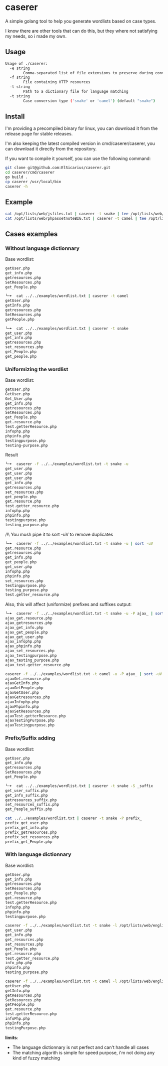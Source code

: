# caserer

A simple golang tool to help you generate wordlists based on case types.

I know there are other tools that can do this, but they where not satisfying my needs, so i made my own.


## Usage
```bash
Usage of ./caserer:
  -e string
        Comma-separated list of file extensions to preserve during conversion (default "php,js,jsp,do,aspx")
  -f string
        File containing HTTP resources
  -l string
        Path to a dictionary file for language matching
  -t string
        Case conversion type ('snake' or 'camel') (default "snake")

```

## Install

I'm providing a precompiled binary for linux, you can download it from the release page for stable releases.

I'm also keeping the latest compiled version in cmd/caserer/caserer, you can download it directly from the repository.


If you want to compile it yourself, you can use the following command:
```bash
git clone git@github.com:ElSicarius/caserer.git
cd caserer/cmd/caserer
go build .
cp caserer /usr/local/bin
caserer -h
```

## Example
```bash
cat /opt/lists/web/jsfiles.txt | caserer -t snake | tee /opt/lists/web/jsfilesSnake.txt
cat /opt/lists/web/phpassetnoteBIG.txt | caserer -t camel | tee /opt/lists/web/phpassetnoteBIGCamel.php
```

## Cases examples
### Without language dictionnary
Base wordlist:
```bash
getUser.php
get_info.php
getresources.php
SetResources.php
get_People.php
```

```bash
╰─➤  cat ../../examples/wordlist.txt | caserer -t camel
getUser.php
getInfo.php
getresources.php
SetResources.php
getPeople.php
```

```bash
╰─➤  cat ../../examples/wordlist.txt | caserer -t snake
get_user.php
get_info.php
getresources.php
set_resources.php
get_People.php
get_people.php
```
### Uniformizing the wordlist
Base wordlist:
```bash
getUser.php
GetUser.php
Get_User.php
get_info.php
getresources.php
SetResources.php
get_People.php
get.resource.php
test.getterResource.php
infophp.php
phpinfo.php
testingpurpose.php
testing-purpose.php
```
Result 
```bash
╰─➤  caserer -f ../../examples/wordlist.txt -t snake -u                                    
get_user.php
get_user.php
get_user.php
get_info.php
getresources.php
set_resources.php
get_people.php
get.resource.php
test.getter_resource.php
infophp.php
phpinfo.php
testingpurpose.php
testing_purpose.php
```
/!\ You mush pipe it to sort -uV to remove duplicates

```bash
╰─➤  caserer -f ../../examples/wordlist.txt -t snake -u | sort -uV
get.resource.php
getresources.php
get_info.php
get_people.php
get_user.php
infophp.php
phpinfo.php
set_resources.php
testingpurpose.php
testing_purpose.php
test.getter_resource.php
```

Also, this will affect (uniformize) prefixes and suffixes output:
```bash
╰─➤  caserer -f ../../examples/wordlist.txt -t snake -u -P ajax_ | sort -uV
ajax_get.resource.php
ajax_getresources.php
ajax_get_info.php
ajax_get_people.php
ajax_get_user.php
ajax_infophp.php
ajax_phpinfo.php
ajax_set_resources.php
ajax_testingpurpose.php
ajax_testing_purpose.php
ajax_test.getter_resource.php
```

```bash
caserer -f ../../examples/wordlist.txt -t camel -u -P ajax_ | sort -uV
ajaxGet.resource.php
ajaxGetInfo.php
ajaxGetPeople.php
ajaxGetUser.php
ajaxGetresources.php
ajaxInfophp.php
ajaxPhpinfo.php
ajaxSetResources.php
ajaxTest.getterResource.php
ajaxTestingPurpose.php
ajaxTestingpurpose.php
```


### Prefix/Suffix adding

Base wordlist:
```bash
getUser.php
get_info.php
getresources.php
SetResources.php
get_People.php
```
```bash
╰─➤  cat ../../examples/wordlist.txt | caserer -t snake -S _suffix                     
get_user_suffix.php
get_info_suffix.php
getresources_suffix.php
set_resources_suffix.php
get_People_suffix.php
```

```bash
cat ../../examples/wordlist.txt | caserer -t snake -P prefix_
prefix_get_user.php
prefix_get_info.php
prefix_getresources.php
prefix_set_resources.php
prefix_get_People.php
```

### With language dictionnary

Base wordlist:
```bash
getUser.php
get_info.php
getresources.php
SetResources.php
get_People.php
get.resource.php
test.getterResource.php
infophp.php
phpinfo.php
testingpurpose.php
```

```bash
caserer -f ../../examples/wordlist.txt -t snake -l /opt/lists/web/englishwords.txt                                    
get_user.php
get_info.php
get_resources.php
set_resources.php
get_People.php
get.resource.php
test.getter_resource.php
info_php.php
phpinfo.php
testing_purpose.php
```
    
```bash
caserer -f ../../examples/wordlist.txt -t camel -l /opt/lists/web/englishwords.txt
getUser.php
getInfo.php
getResources.php
SetResources.php
getPeople.php
get.resource.php
test.getterResource.php
infoPhp.php
phpInfo.php
testingPurpose.php
```

**limits**:
- The language dictionnary is not perfect and can't handle all cases
- The matching algorith is simple for speed purpose, i'm not doing any kind of fuzzy matching
